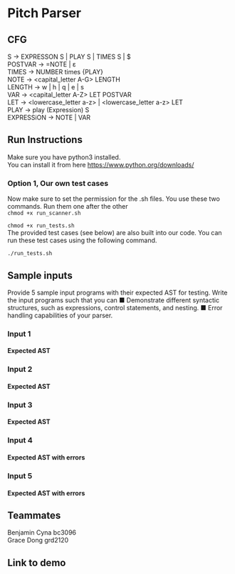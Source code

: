 # Pitch Parser


## CFG

S → EXPRESSON S | PLAY S | TIMES S | $ <br>
POSTVAR → =NOTE | ε <br>
TIMES → NUMBER times {PLAY} <br>
NOTE → <capital_letter A-G> <num> LENGTH <br>
LENGTH → w | h | q | e | s <br>
VAR →  <capital_letter A-Z> LET POSTVAR <br>
LET → <lowercase_letter a-z> | <lowercase_letter a-z> LET <br>
PLAY → play (Expression) S <br>
EXPRESSiON → NOTE | VAR <br>

## Run Instructions 
Make sure you have python3 installed.   <br>
You can install it from here https://www.python.org/downloads/  <br>

### Option 1, Our own test cases
Now make sure to set the permission for the .sh files. You use these two commands. Run them one after 
the other <br>
``` chmod +x run_scanner.sh ```
<br> 

``` chmod +x run_tests.sh ```
<br>
The provided test cases (see below) are also built into our code. You can run these test cases using the following command. <br> 

``` ./run_tests.sh ``` 


## Sample inputs 
Provide 5 sample input programs with their expected AST for testing. Write the
input programs such that you can
■ Demonstrate different syntactic structures, such as expressions, control
statements, and nesting.
■ Error handling capabilities of your parser.

### Input 1

#### Expected AST

### Input 2

#### Expected AST

### Input 3

#### Expected AST

### Input 4

#### Expected AST with errors

### Input 5

#### Expected AST with errors 


## Teammates 
Benjamin Cyna bc3096 <br>
Grace Dong grd2120 <br>

## Link to demo